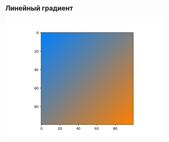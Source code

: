 ## Линейный градиент


![alt text](https://github.com/Lukashevskiy/3gg/blob/computer_vision/generate_gradient/gradient.png)
